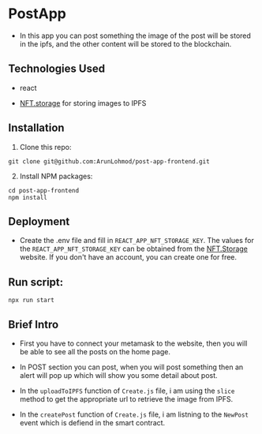 # PostApp

- In this app you can post something the image of the post will be stored in the ipfs, and the other content will be stored to the blockchain.

## Technologies Used

- react

- [NFT.storage](https://nft.storage/) for storing images to IPFS

## Installation

1. Clone this repo:

```console
git clone git@github.com:ArunLohmod/post-app-frontend.git
```

2. Install NPM packages:

```console
cd post-app-frontend
npm install
```

## Deployment

- Create the .env file and fill in `REACT_APP_NFT_STORAGE_KEY`. The values for the `REACT_APP_NFT_STORAGE_KEY` can be obtained from the [NFT.Storage](https://nft.storage/) website. If you don't have an account, you can create one for free.

## Run script:

```console
npx run start
```

## Brief Intro

- First you have to connect your metamask to the website, then you will be able to see all the posts on the home page.

- In POST section you can post, when you will post something then an alert will pop up which will show you some detail about post.

- In the `uploadToIPFS` function of `Create.js` file, i am using the `slice` method to get the appropriate url to retrieve the image from IPFS.

- In the `createPost` function of `Create.js` file, i am listning to the `NewPost` event which is defiend in the smart contract.
